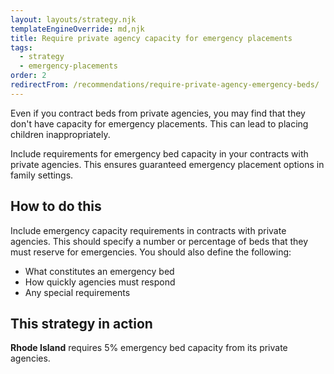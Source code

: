 ```yaml
---
layout: layouts/strategy.njk
templateEngineOverride: md,njk
title: Require private agency capacity for emergency placements
tags:
  - strategy
  - emergency-placements
order: 2
redirectFrom: /recommendations/require-private-agency-emergency-beds/
---
```


Even if you contract beds from private agencies, you may find that they don't have capacity for emergency placements. This can lead to placing children inappropriately.

Include requirements for emergency bed capacity in your contracts with private agencies. This ensures guaranteed emergency placement options in family settings.

## How to do this

Include emergency capacity requirements in contracts with private agencies. This should specify a number or percentage of beds that they must reserve for emergencies. You should also define the following:

* What constitutes an emergency bed  
* How quickly agencies must respond  
* Any special requirements

## This strategy in action

**Rhode Island** requires 5% emergency bed capacity from its private agencies.